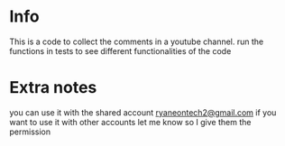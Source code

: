# Info

This is a code to collect the comments in a youtube channel.
run the functions in tests to see different functionalities of the code

# Extra notes

you can use it with the shared account ryaneontech2@gmail.com
if you want to use it with other accounts let me know so I give them the permission